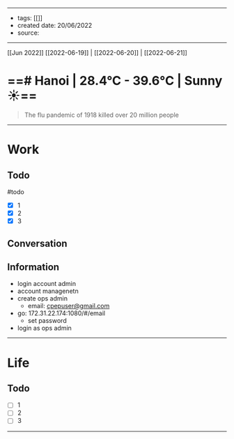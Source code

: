   ---
- tags: [[]]
- created date: 20/06/2022
- source: 
---
[[Jun 2022]]
[[2022-06-19]]   |   [[2022-06-20]] | [[2022-06-21]] 


# ==# Hanoi | 28.4°C - 39.6°C | Sunny ☀️==

> The flu pandemic of 1918 killed over 20 million people

---

# Work
## Todo
#todo
- [x] 1
- [x] 2
- [x] 3
## Conversation
## Information

- login account admin
- account managenetn
- create ops admin
	- email: cpepuser@gmail.com
- go: 172.31.22.174:1080/#/email
	- set password
- login as ops admin

---

# Life
## Todo
- [ ] 1
- [ ] 2
- [ ] 3

---
